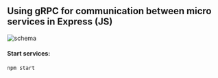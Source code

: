 ## Using gRPC for communication between micro services in Express (JS)

<image src="./images/schema.webp" alt="schema">

#### Start services:

```
npm start
```
